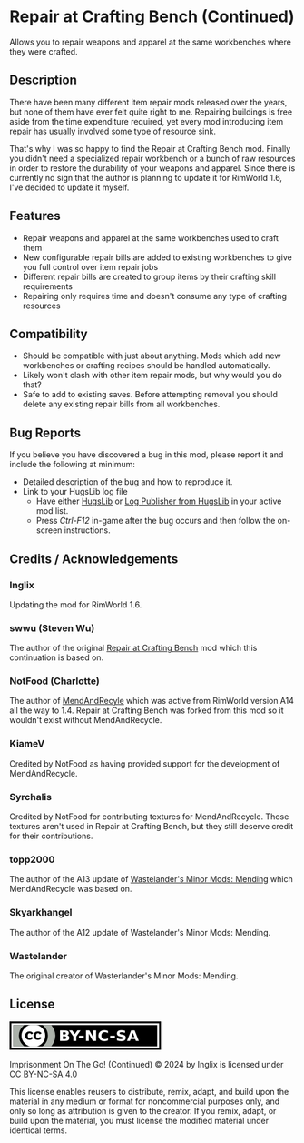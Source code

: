 # Repair at Crafting Bench (Continued)
Allows you to repair weapons and apparel at the same workbenches where they were crafted.

## Description
There have been many different item repair mods released over the years, but none of them have ever felt quite right to me. Repairing buildings is free aside from the time expenditure required, yet every mod introducing item repair has usually involved some type of resource sink.

That's why I was so happy to find the Repair at Crafting Bench mod. Finally you didn't need a specialized repair workbench or a bunch of raw resources in order to restore the durability of your weapons and apparel. Since there is currently no sign that the author is planning to update it for RimWorld 1.6, I've decided to update it myself.

## Features
* Repair weapons and apparel at the same workbenches used to craft them
* New configurable repair bills are added to existing workbenches to give you full control over item repair jobs
* Different repair bills are created to group items by their crafting skill requirements
* Repairing only requires time and doesn't consume any type of crafting resources

## Compatibility
* Should be compatible with just about anything. Mods which add new workbenches or crafting recipes should be handled automatically.
* Likely won't clash with other item repair mods, but why would you do that?
* Safe to add to existing saves. Before attempting removal you should delete any existing repair bills from all workbenches.

## Bug Reports
If you believe you have discovered a bug in this mod, please report it and include the following at minimum:
* Detailed description of the bug and how to reproduce it.
* Link to your HugsLib log file
  * Have either [HugsLib](https://steamcommunity.com/sharedfiles/filedetails/818773962) or [Log Publisher from HugsLib](https://steamcommunity.com/sharedfiles/filedetails/2873415404) in your active mod list.
  * Press _Ctrl-F12_ in-game after the bug occurs and then follow the on-screen instructions.

## Credits / Acknowledgements
### Inglix
Updating the mod for RimWorld 1.6.
### swwu (Steven Wu)
The author of the original [Repair at Crafting Bench](https://steamcommunity.com/sharedfiles/filedetails/?id=3222153156) mod which this continuation is based on.
### NotFood (Charlotte)
The author of [MendAndRecyle](https://steamcommunity.com/sharedfiles/filedetails/?id=735241897) which was active from RimWorld version A14 all the way to 1.4. Repair at Crafting Bench was forked from this mod so it wouldn't exist without MendAndRecycle.
### KiameV
Credited by NotFood as having provided support for the development of MendAndRecycle.
### Syrchalis
Credited by NotFood for contributing textures for MendAndRecycle. Those textures aren't used in Repair at Crafting Bench, but they still deserve credit for their contributions.
### topp2000
The author of the A13 update of [Wastelander's Minor Mods: Mending](https://ludeon.com/forums/index.php?topic=19594.0) which MendAndRecycle was based on.
### Skyarkhangel
The author of the A12 update of Wastelander's Minor Mods: Mending.
### Wastelander
The original creator of Wasterlander's Minor Mods: Mending.

## License 
![by-nc-sa](/About/by-nc-sa.png)

Imprisonment On The Go! (Continued) © 2024 by Inglix is licensed under [CC BY-NC-SA 4.0](https://creativecommons.org/licenses/by-nc-sa/4.0/) 

This license enables reusers to distribute, remix, adapt, and build upon the material in any medium or format for noncommercial purposes only, and only so long as attribution is given to the creator. If you remix, adapt, or build upon the material, you must license the modified material under identical terms.
